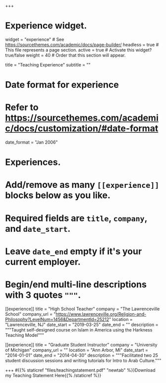 +++
# Experience widget.
widget = "experience"  # See https://sourcethemes.com/academic/docs/page-builder/
headless = true  # This file represents a page section.
active = true  # Activate this widget? true/false
weight = 40  # Order that this section will appear.

title = "Teaching Experience"
subtitle = ""

# Date format for experience
#   Refer to https://sourcethemes.com/academic/docs/customization/#date-format
date_format = "Jan 2006"

# Experiences.
#   Add/remove as many `[[experience]]` blocks below as you like.
#   Required fields are `title`, `company`, and `date_start`.
#   Leave `date_end` empty if it's your current employer.
#   Begin/end multi-line descriptions with 3 quotes `"""`.
[[experience]]
  title = "High School Teacher"
  company = "The Lawrenceville School"
  company_url = "https://www.lawrenceville.org/Religion-and-Philosophy?LevelNum=1456&DepartmentId=25212"
  location = "Lawrenceville, NJ"
  date_start = "2019-03-25"
  date_end = ""
  description = """Taught self-designed course on Islam in America using the Harkness Teaching Model"""

[[experience]]
  title = "Graduate Student Instructor"
  company = "University of Michigan"
  company_url = ""
  location = "Ann Arbor, MI"
  date_start = "2014-01-01"
  date_end = "2014-04-30"
  description = """Facilitated two 25 student discussion sessions and writing tutorials for Intro to Arab Culture."""

+++
#{{% staticref "files/teachingstatement.pdf" "newtab" %}}Download my Teaching Statement Here{{% /staticref %}}
